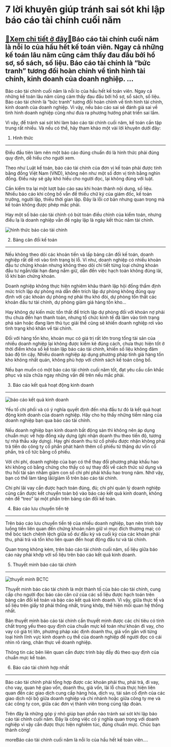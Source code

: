 7 lời khuyên giúp tránh sai sót khi lập báo cáo tài chính cuối năm
==================================================================

[:gift:Xem chi tiết ở đây:gift:](https://hddtvn.com/7-loi-khuyen-giup-tranh-sai-sot-khi-lap-bao-cao-tai-chinh-cuoi-nam/)Báo cáo tài chính cuối năm là nỗi lo của hầu hết kế toán viên. Ngay cả những kế toán lâu năm cũng cảm thấy đau đầu bởi hồ sơ, sổ sách, số liệu. Báo cáo tài chính là “bức tranh” tương đối hoàn chỉnh về tình hình tài chính, kinh doanh của doanh nghiệp. …
------------------------------------------------------------------------------------------------------------------------------------------------------------------------------------------------------------------------------------------------------------

Báo cáo tài chính cuối năm là nỗi lo của hầu hết kế toán viên. Ngay cả những kế toán lâu năm cũng cảm thấy đau đầu bởi hồ sơ, sổ sách, số liệu. Báo cáo tài chính là “bức tranh” tương đối hoàn chỉnh về tình hình tài chính, kinh doanh của doanh nghiệp. Vì vậy, nếu báo cáo sai sẽ đánh giá sai về tình hình doanh nghiệp cũng như đưa ra phương hướng phát triển sai lầm.


Vì vậy, để tránh sai sót khi làm báo cáo tài chính cuối năm, kế toán cần tập trung rất nhiều. Và nếu có thể, hãy tham khảo một vài lời khuyên dưới đây:


1. Hình thức
------------


Điều đầu tiên làm nên một báo cáo đúng chuẩn đó là hình thức phải đúng quy định, dễ hiểu cho người xem.


Theo như Luật kế toán, báo cáo tài chính của đơn vị kế toán phải được tính bằng đồng Việt Nam (VND), không nên như một số đơn vị tính bằng nghìn đồng. Điều này sẽ gây khó hiểu cho người đọc, lại không đúng với luật.


Cần kiểm tra lại một lượt báo cáo sau khi hoàn thành nội dung, số liệu. Nhiều báo cáo khi công bố vẫn để thiếu chữ ký của giám đốc, kế toán trưởng, người lập, thiếu thời gian lập. Đây là lỗi cơ bản nhưng quan trọng mà kế toán không được phép mắc phải.


Hay một số báo cáo tài chính có bút toán điều chỉnh của kiểm toán, nhưng điều lạ là doanh nghiệp vẫn đề ngày lập là ngày kết thúc năm tài chính.


![hình thức báo cáo tài chính](https://hddtvn.com/wp-content/uploads/2021/01/dich-vu-bao-cao-tai-chinh-3.jpg)


2. Bảng cân đối kế toán
-----------------------


Nếu không theo dõi các khoản tiền và lấp bảng cân đối kế toán, doanh nghiệp rất dễ rơi vào tình trạng bị lỗ. Ví như, doanh nghiệp có nhiều khoản đầu tư chứng khoán nhưng không theo dõi chi tiết từng loại chứng khoán đầu tư ngắn/dài hạn đang nắm giữ, dẫn đến việc hạch toán không đúng lãi, lỗ khi bán chứng khoán.


Doanh nghiệp không thực hiện nghiêm khâu thành lập hội đồng thẩm định mức trích lập dự phòng mà dẫn đến trích lập dự phòng không đúng quy định với các khoản dự phòng nợ phải thu khó đòi, dự phòng tổn thất các khoản đầu tư tài chính, dự phòng giảm giá hàng tồn kho…


Hay không dự kiến mức tổn thất để trích lập dự phòng đối với khoản nợ phải thu chưa đến hạn thanh toán, nhưng tổ chức kinh tế đã lâm vào tình trạng phá sản hoặc đang làm thủ tục giải thể cũng sẽ khiến doanh nghiệp rơi vào tình trạng khó khăn về tài chính.


Đối với hàng tồn kho, khoản mục có giá trị rất lớn trong tổng tài sản của nhiều doanh nghiệp lại không được kiểm kê đúng cách, chưa thực hiện tốt ở thời điểm khóa sổ kế toán lập báo cáo tài chính, khiến số liệu không đảm bảo độ tin cậy. Nhiều doanh nghiệp áp dụng phương pháp tính giá hàng tồn kho không nhất quán, không phù hợp với chính sách kế toán công bố.


Nếu bạn muốn có một báo cáo tài chính cuối năm tốt, đạt yêu cầu cần khắc phục và sửa chữa ngay những vấn đề trên nếu mắc phải.


3. Báo cáo kết quả hoạt động kinh doanh
---------------------------------------


![báo cáo kết quả kinh doanh](https://hddtvn.com/wp-content/uploads/2021/01/acc.jpg)


Yếu tố chi phối và có ý nghĩa quyết định đến nhà đầu tư đó là kết quả hoạt động kinh doanh của doanh nghiệp. Hãy cho họ thấy những tiềm năng của doanh nghiệp bạn qua báo cáo tài chính.


Nếu doanh nghiệp bạn kinh doanh bất động sản thì không nên áp dụng chuẩn mực về hợp đồng xây dựng (ghi nhận doanh thu theo tiến độ, tương tự nhà thầu xây dựng). Hay ghi doanh thu từ cổ phiếu được nhận không phải trả tiền do công ty cổ phần phát hành thêm cổ phiếu từ thặng dư vốn cổ phần, trả cổ tức bằng cổ phiếu.


Với chi phí, doanh nghiệp của bạn có thể thay đổi phương pháp khấu hao khi không có bằng chứng cho thấy có sự thay đổi về cách thức sử dụng và thu hồi tài sản nhằm giảm con số chi phí phải khấu hao trong năm. Nhờ vậy, bạn có thể làm tăng lãi/giảm lỗ trên báo cáo tài chính.


Chi phí lãi vay cần được hạch toán đúng, đủ; chi phí quản lý doanh nghiệp cũng cần được kết chuyển toàn bộ vào báo cáo kết quả kinh doanh, không nên để “treo” lại một phần trên bảng cân đối kế toán.


4. Báo cáo lưu chuyển tiền tệ
-----------------------------


Trên báo cáo lưu chuyển tiền tệ của nhiều doanh nghiệp, bạn nên trình bày luồng tiền liên quan đến chứng khoán nắm giữ vì mục đích thương mại; có thể bóc tách chênh lệch giữa số dư đầu kỳ và cuối kỳ của các khoản phải thu, phải trả và tồn kho liên quan đến hoạt động đầu tư và tài chính.


Quan trọng không kém, trên báo cáo tài chính cuối năm, số liệu giữa báo cáo này phải khớp với số liệu trên báo cáo kết quả kinh doanh.


5. Thuyết minh báo cáo tài chính
--------------------------------


![thuyết minh BCTC](https://hddtvn.com/wp-content/uploads/2021/01/Dịch-vụ-báo-cáo-tài-chính-cuối-năm.jpg)


Thuyết minh báo cáo tài chính là một thành tố của báo cáo tài chính, cung cấp cho người đọc báo cáo căn cứ của các số liệu được hạch toán trên bảng cân đối kế toán và báo cáo kết quả kinh doanh. Vì vậy, giữa thực tế và số liệu trên giấy tờ phải thống nhất, trùng khớp, thể hiện mối quan hệ thống nhất.


Bản thuyết minh báo cáo tài chính cần thuyết minh được các chỉ tiêu có tính chất trọng yếu theo quy định của chuẩn mực kế toán như khoản đi vay, cho vay có giá trị lớn, phương pháp xác định doanh thu, giá vốn gắn với từng loại hình lĩnh vực kinh doanh cụ thể của doanh nghiệp để người đọc có cái nhìn rõ ràng, chân thực về doanh nghiệp.


Thông tin các bên liên quan cần được trình bày đầy đủ theo quy định của chuẩn mực kế toán.


6. Báo cáo tài chính hợp nhất
-----------------------------


Báo cáo tài chính phải tổng hợp được các khoản phải thu, phải trả, đi vay, cho vay, quan hệ giao vốn, doanh thu, giá vốn, lãi lỗ chưa thực hiện liên quan đến các giao dịch cung cấp hàng hóa, dịch vụ, tài sản cố định của các giao dịch nội bộ giữa doanh nghiệp và chi nhánh hoặc giữa công ty mẹ và các công ty con, giữa các đơn vị thành viên trong cùng tập đoàn.


Trên đây là những góp ý nhỏ giúp bạn phần nào tránh sai sót khi lập báo cáo tài chính cuối năm. Đây là công việc có ý nghĩa quan trọng với doanh nghiệp vì vậy cần được thực hiện nghiêm túc, đúng chuẩn mực. Chúc bạn thành công!



moreBáo cáo tài chính cuối năm là nỗi lo của hầu hết kế toán viên….

